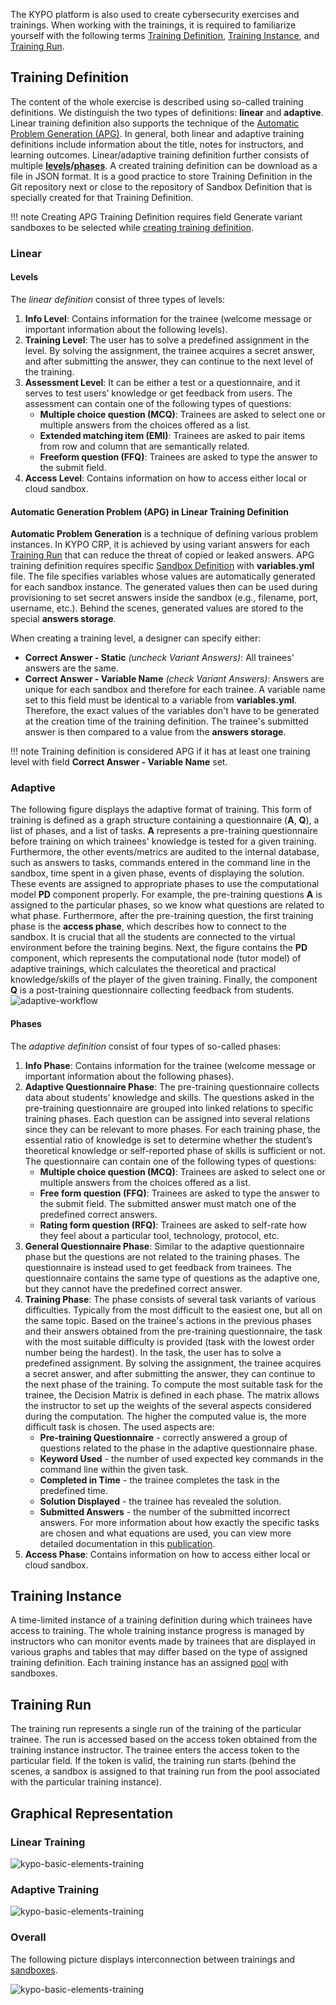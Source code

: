 The KYPO platform is also used to create cybersecurity exercises and trainings. When working with the trainings, it is required to familiarize yourself with the following terms [Training Definition](#training-definition), [Training Instance](#training-instance), and [Training Run](#training-run).

## Training Definition

The content of the whole exercise is described using so-called training definitions. We distinguish the two types of definitions: **linear** and **adaptive**. Linear training definition also supports the technique of the [Automatic Problem Generation (APG)](#automatic-generation-problem-apg-in-linear-training-definition). In general, both linear and adaptive training definitions include information about the title, notes for instructors, and learning outcomes. Linear/adaptive training definition further consists of multiple **[levels](#levels)/[phases](#phases)**. A created training definition can be download as a file in JSON format. It is a good practice to store Training Definition in the Git repository next or close to the repository of Sandbox Definition that is specially created for that Training Definition.

!!! note
    Creating APG Training Definition requires field Generate variant sandboxes to be selected while [creating training definition](../../user-guide-basic/training-agenda/training-definition/linear-training-definition.md#create-linear-training-definition-panel).

### Linear

#### Levels   
 The *linear definition* consist of three types of levels: 

1. **Info Level**: Contains information for the trainee (welcome message or important information about the following levels).
2. **Training Level**: The user has to solve a predefined assignment in the level. By solving the assignment, the trainee acquires a secret answer, and after submitting the answer, they can continue to the next level of the training. 
3. **Assessment Level**: It can be either a test or a questionnaire, and it serves to test users’ knowledge or get feedback from users. The assessment can contain one of the following types of questions:  
    * **Multiple choice question (MCQ)**: Trainees are asked to select one or multiple answers from the choices offered as a list.
    * **Extended matching item (EMI)**: Trainees are asked to pair items from row and column that are semantically related. 
    * **Freeform question (FFQ)**: Trainees are asked to type the answer to the submit field.
4. **Access Level**: Contains information on how to access either local or cloud sandbox.

#### Automatic Generation Problem (APG) in Linear Training Definition 
**Automatic Problem Generation** is a technique of defining various problem instances. In KYPO CRP, it is achieved by using variant answers for each [Training Run](#training-run) that can reduce the threat of copied or leaked answers. APG training definition requires specific [Sandbox Definition](../../user-guide-advanced/sandboxes/sandbox-definition.md) with **variables.yml** file. The file specifies variables whose values are automatically generated for each sandbox instance. The generated values then can be used during provisioning to set secret answers inside the sandbox (e.g., filename, port, username, etc.). Behind the scenes, generated values are stored to the special **answers storage**.

When creating a training level, a designer can specify either:

* **Correct Answer - Static** *(uncheck Variant Answers)*: All trainees' answers are the same.
* **Correct Answer - Variable Name** *(check Variant Answers)*: Answers are unique for each sandbox and therefore for each trainee. A variable name set to this field must be identical to a variable from **variables.yml**. Therefore, the exact values of the variables don't have to be generated at the creation time of the training definition. The trainee's submitted answer is then compared to a value from the **answers storage**.


!!! note
    Training definition is considered APG if it has at least one training level with field **Correct Answer - Variable Name** set.

### Adaptive

The following figure displays the adaptive format of training. This form of training is defined as a graph structure containing a questionnaire (**A**, **Q**), a list of phases, and a list of tasks. **A** represents a pre-training questionnaire before training on which trainees' knowledge is tested for a given training. Furthermore, the other events/metrics are audited to the internal database, such as answers to tasks, commands entered in the command line in the sandbox, time spent in a given phase, events of displaying the solution. These events are assigned to appropriate phases to use the computational model **PD** component properly. For example, the pre-training questions **A** is assigned to the particular phases, so we know what questions are related to what phase.
Furthermore, after the pre-training question, the first training phase is the **access phase**, which describes how to connect to the sandbox. It is crucial that all the students are connected to the virtual environment before the training begins. Next, the figure contains the **PD** component, which represents the computational node (tutor model) of adaptive trainings, which calculates the theoretical and practical knowledge/skills of the player of the given training. Finally, the component **Q** is a post-training questionnaire collecting feedback from students.
![adaptive-workflow](../../img/user-guide-advanced/trainings/Adaptive-workflow.png)

#### Phases
The *adaptive definition* consist of four types of so-called phases: 
   
1. **Info Phase**: Contains information for the trainee (welcome message or important information about the following phases).
2. **Adaptive Questionnaire Phase**: The pre-training questionnaire collects data about students’ knowledge and skills. The questions asked in the pre-training questionnaire are grouped into linked relations to specific training phases. Each question can be assigned into several relations since they can be relevant to more phases. For each training phase, the essential ratio of knowledge is set to determine whether the student’s theoretical knowledge or self-reported phase of skills is sufficient or not. The questionnaire can contain one of the following types of questions: 
    * **Multiple choice question (MCQ)**: Trainees are asked to select one or multiple answers from the choices offered as a list.
    * **Free form question (FFQ)**: Trainees are asked to type the answer to the submit field. The submitted answer must match one of the predefined correct answers.
    * **Rating form question (RFQ)**: Trainees are asked to self-rate how they feel about a particular tool, technology, protocol, etc. 
3. **General Questionnaire Phase**: Similar to the adaptive questionnaire phase but the questions are not related to the training phases. The questionnaire is instead used to get feedback from trainees. The questionnaire contains the same type of questions as the adaptive one, but they cannot have the predefined correct answer. 
4. **Training Phase**: The phase consists of several task variants of various difficulties. Typically from the most difficult to the easiest one, but all on the same topic. Based on the trainee's actions in the previous phases and their answers obtained from the pre-training questionnaire, the task with the most suitable difficulty is provided (task with the lowest order number being the hardest). In the task, the user has to solve a predefined assignment. By solving the assignment, the trainee acquires a secret answer, and after submitting the answer, they can continue to the next phase of the training. To compute the most suitable task for the trainee, the Decision Matrix is defined in each phase. The matrix allows the instructor to set up the weights of the several aspects considered during the computation. The higher the computed value is, the more difficult task is chosen. The used aspects are: 
    * **Pre-training Questionnaire** - correctly answered a group of questions related to the phase in the adaptive questionnaire phase. 
    * **Keyword Used** - the number of used expected key commands in the command line within the given task.
    * **Completed in Time** - the trainee completes the task in the predefined time.
    * **Solution Displayed** - the trainee has revealed the solution. 
    * **Submitted Answers** - the number of the submitted incorrect answers. 
For more information about how exactly the specific tasks are chosen and what equations are used, you can view more detailed documentation in this [publication](https://ieeexplore.ieee.org/document/9926178). 
5. **Access Phase**: Contains information on how to access either local or cloud sandbox.

## Training Instance

A time-limited instance of a training definition during which trainees have access to training. The whole training instance progress is managed by instructors who can monitor events made by trainees that are displayed in various graphs and tables that may differ based on the type of assigned training definition. Each training instance has an assigned [pool](../../user-guide-advanced/sandboxes/sandboxes-overview.md#pool) with sandboxes. 

## Training Run

The training run represents a single run of the training of the particular trainee. The run is accessed based on the access token obtained from the training instance instructor. The trainee enters the access token to the particular field. If the token is valid, the training run starts (behind the scenes, a sandbox is assigned to that training run from the pool associated with the particular training instance).

## Graphical Representation

### Linear Training
![kypo-basic-elements-training](../../img/user-guide-advanced/trainings/KYPO-basic-elements-training.png)

### Adaptive Training
![kypo-basic-elements-training](../../img/user-guide-advanced/trainings/KYPO-basic-elements-adaptive-training.png)


### Overall 
The following picture displays interconnection between trainings and [sandboxes](../sandboxes/sandboxes-overview.md).

![kypo-basic-elements-training](../../img/user-guide-advanced/trainings/KYPO-basic-elements.png)

